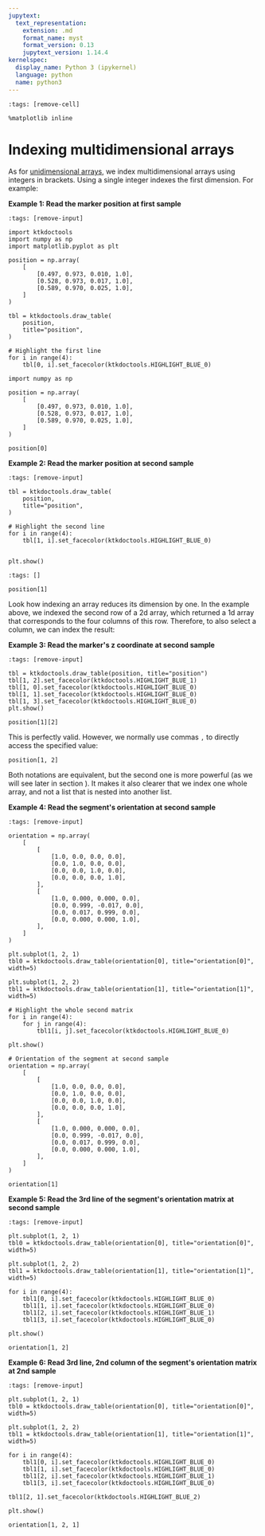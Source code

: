 ```yaml
---
jupytext:
  text_representation:
    extension: .md
    format_name: myst
    format_version: 0.13
    jupytext_version: 1.14.4
kernelspec:
  display_name: Python 3 (ipykernel)
  language: python
  name: python3
---
```


```{code-cell} ipython3
:tags: [remove-cell]

%matplotlib inline
```


# Indexing multidimensional arrays

As for [unidimensional arrays](numpy_indexing_slicing_1d.md), we index multidimensional arrays using integers in brackets. Using a single integer indexes the first dimension. For example:

**Example 1: Read the marker position at first sample**

```{code-cell} ipython3
:tags: [remove-input]

import ktkdoctools
import numpy as np
import matplotlib.pyplot as plt

position = np.array(
    [
        [0.497, 0.973, 0.010, 1.0],
        [0.528, 0.973, 0.017, 1.0],
        [0.589, 0.970, 0.025, 1.0],
    ]
)

tbl = ktkdoctools.draw_table(
    position,
    title="position",
)

# Highlight the first line
for i in range(4):
    tbl[0, i].set_facecolor(ktkdoctools.HIGHLIGHT_BLUE_0)
```

```{code-cell} ipython3
import numpy as np

position = np.array(
    [
        [0.497, 0.973, 0.010, 1.0],
        [0.528, 0.973, 0.017, 1.0],
        [0.589, 0.970, 0.025, 1.0],
    ]
)

position[0]
```

**Example 2: Read the marker position at second sample**

```{code-cell} ipython3
:tags: [remove-input]

tbl = ktkdoctools.draw_table(
    position,
    title="position",
)

# Highlight the second line
for i in range(4):
    tbl[1, i].set_facecolor(ktkdoctools.HIGHLIGHT_BLUE_0)


plt.show()
```

```{code-cell} ipython3
:tags: []

position[1]
```

Look how indexing an array reduces its dimension by one. In the example above, we indexed the second row of a 2d array, which returned a 1d array that corresponds to the four columns of this row. Therefore, to also select a column, we can index the result:

**Example 3: Read the marker's z coordinate at second sample**

```{code-cell} ipython3
:tags: [remove-input]

tbl = ktkdoctools.draw_table(position, title="position")
tbl[1, 2].set_facecolor(ktkdoctools.HIGHLIGHT_BLUE_1)
tbl[1, 0].set_facecolor(ktkdoctools.HIGHLIGHT_BLUE_0)
tbl[1, 1].set_facecolor(ktkdoctools.HIGHLIGHT_BLUE_0)
tbl[1, 3].set_facecolor(ktkdoctools.HIGHLIGHT_BLUE_0)
plt.show()
```

```{code-cell} ipython3
position[1][2]
```

This is perfectly valid. However, we normally use commas `,` to directly access the specified value:

```{code-cell} ipython3
position[1, 2]
```

Both notations are equivalent, but the second one is more powerful (as we will see later in section [](numpy_slicing_nd.md)). It makes it also clearer that we index one whole array, and not a list that is nested into another list.

**Example 4: Read the segment's orientation at second sample**

```{code-cell} ipython3
:tags: [remove-input]

orientation = np.array(
    [
        [
            [1.0, 0.0, 0.0, 0.0],
            [0.0, 1.0, 0.0, 0.0],
            [0.0, 0.0, 1.0, 0.0],
            [0.0, 0.0, 0.0, 1.0],
        ],
        [
            [1.0, 0.000, 0.000, 0.0],
            [0.0, 0.999, -0.017, 0.0],
            [0.0, 0.017, 0.999, 0.0],
            [0.0, 0.000, 0.000, 1.0],
        ],
    ]
)

plt.subplot(1, 2, 1)
tbl0 = ktkdoctools.draw_table(orientation[0], title="orientation[0]", width=5)

plt.subplot(1, 2, 2)
tbl1 = ktkdoctools.draw_table(orientation[1], title="orientation[1]", width=5)

# Highlight the whole second matrix
for i in range(4):
    for j in range(4):
        tbl1[i, j].set_facecolor(ktkdoctools.HIGHLIGHT_BLUE_0)

plt.show()
```

```{code-cell} ipython3
# Orientation of the segment at second sample
orientation = np.array(
    [
        [
            [1.0, 0.0, 0.0, 0.0],
            [0.0, 1.0, 0.0, 0.0],
            [0.0, 0.0, 1.0, 0.0],
            [0.0, 0.0, 0.0, 1.0],
        ],
        [
            [1.0, 0.000, 0.000, 0.0],
            [0.0, 0.999, -0.017, 0.0],
            [0.0, 0.017, 0.999, 0.0],
            [0.0, 0.000, 0.000, 1.0],
        ],
    ]
)

orientation[1]
```

**Example 5: Read the 3rd line of the segment's orientation matrix at second sample**

```{code-cell} ipython3
:tags: [remove-input]

plt.subplot(1, 2, 1)
tbl0 = ktkdoctools.draw_table(orientation[0], title="orientation[0]", width=5)

plt.subplot(1, 2, 2)
tbl1 = ktkdoctools.draw_table(orientation[1], title="orientation[1]", width=5)

for i in range(4):
    tbl1[0, i].set_facecolor(ktkdoctools.HIGHLIGHT_BLUE_0)
    tbl1[1, i].set_facecolor(ktkdoctools.HIGHLIGHT_BLUE_0)
    tbl1[2, i].set_facecolor(ktkdoctools.HIGHLIGHT_BLUE_1)
    tbl1[3, i].set_facecolor(ktkdoctools.HIGHLIGHT_BLUE_0)

plt.show()
```

```{code-cell} ipython3
orientation[1, 2]
```

**Example 6: Read 3rd line, 2nd column of the segment's orientation matrix at 2nd sample**

```{code-cell} ipython3
:tags: [remove-input]

plt.subplot(1, 2, 1)
tbl0 = ktkdoctools.draw_table(orientation[0], title="orientation[0]", width=5)

plt.subplot(1, 2, 2)
tbl1 = ktkdoctools.draw_table(orientation[1], title="orientation[1]", width=5)

for i in range(4):
    tbl1[0, i].set_facecolor(ktkdoctools.HIGHLIGHT_BLUE_0)
    tbl1[1, i].set_facecolor(ktkdoctools.HIGHLIGHT_BLUE_0)
    tbl1[2, i].set_facecolor(ktkdoctools.HIGHLIGHT_BLUE_1)
    tbl1[3, i].set_facecolor(ktkdoctools.HIGHLIGHT_BLUE_0)

tbl1[2, 1].set_facecolor(ktkdoctools.HIGHLIGHT_BLUE_2)

plt.show()
```

```{code-cell} ipython3
orientation[1, 2, 1]
```
